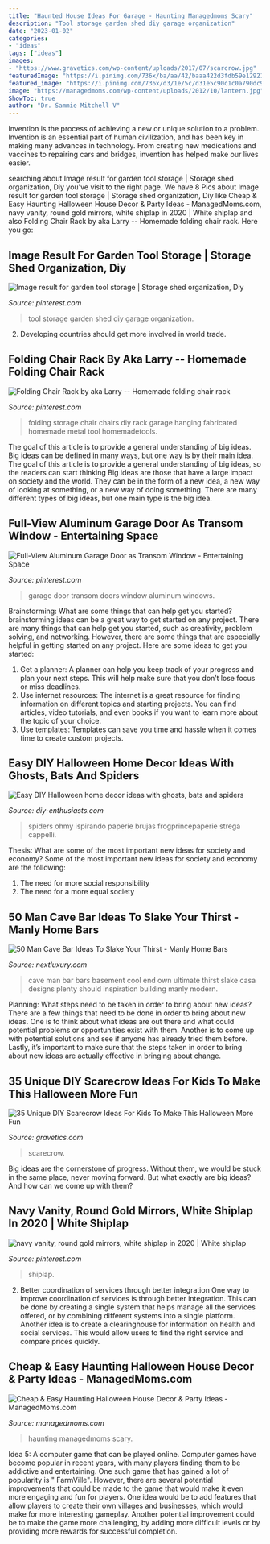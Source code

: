 ```yaml
---
title: "Haunted House Ideas For Garage - Haunting Managedmoms Scary"
description: "Tool storage garden shed diy garage organization"
date: "2023-01-02"
categories:
- "ideas"
tags: ["ideas"]
images:
- "https://www.gravetics.com/wp-content/uploads/2017/07/scarcrow.jpg"
featuredImage: "https://i.pinimg.com/736x/ba/aa/42/baaa422d3fdb59e1292159d9bb57b1ec.jpg"
featured_image: "https://i.pinimg.com/736x/d3/1e/5c/d31e5c90c1c0a790dc90b06929298fd8.jpg"
image: "https://managedmoms.com/wp-content/uploads/2012/10/lantern.jpg"
ShowToc: true
author: "Dr. Sammie Mitchell V"
---
```



Invention is the process of achieving a new or unique solution to a problem. Invention is an essential part of human civilization, and has been key in making many advances in technology. From creating new medications and vaccines to repairing cars and bridges, invention has helped make our lives easier.

	

		
searching about Image result for garden tool storage | Storage shed organization, Diy you've visit to the right page. We have 8 Pics about Image result for garden tool storage | Storage shed organization, Diy like Cheap &amp; Easy Haunting Halloween House Decor &amp; Party Ideas - ManagedMoms.com, navy vanity, round gold mirrors, white shiplap in 2020 | White shiplap and also Folding Chair Rack by aka Larry -- Homemade folding chair rack. Here you go:
		
    
## Image Result For Garden Tool Storage | Storage Shed Organization, Diy

<img loading=lazy src="https://i.pinimg.com/736x/ba/aa/42/baaa422d3fdb59e1292159d9bb57b1ec.jpg" onerror="this.onerror=null;this.src='https://tse1.mm.bing.net/th?id=OIP.WBXDwBfreK_V2WWtgycjBgHaJ3&amp;pid=15.1';" alt="Image result for garden tool storage | Storage shed organization, Diy">

_Source: pinterest.com_

>tool storage garden shed diy garage organization. 

	

2. Developing countries should get more involved in world trade.

    
## Folding Chair Rack By Aka Larry -- Homemade Folding Chair Rack

<img loading=lazy src="https://i.pinimg.com/736x/cd/09/2f/cd092fd79e0b0d4eda6416500ad736fb.jpg" onerror="this.onerror=null;this.src='https://tse3.mm.bing.net/th?id=OIP.n-VY0cE8juQq2OCSoXbV6AAAAA&amp;pid=15.1';" alt="Folding Chair Rack by aka Larry -- Homemade folding chair rack">

_Source: pinterest.com_

>folding storage chair chairs diy rack garage hanging fabricated homemade metal tool homemadetools. 

	

The goal of this article is to provide a general understanding of big ideas. Big ideas can be defined in many ways, but one way is by their main idea. The goal of this article is to provide a general understanding of big ideas, so the readers can start thinking
Big ideas are those that have a large impact on society and the world. They can be in the form of a new idea, a new way of looking at something, or a new way of doing something. There are many different types of big ideas, but one main type is the big idea.

    
## Full-View Aluminum Garage Door As Transom Window - Entertaining Space

<img loading=lazy src="https://i.pinimg.com/736x/d3/1e/5c/d31e5c90c1c0a790dc90b06929298fd8.jpg" onerror="this.onerror=null;this.src='https://tse4.mm.bing.net/th?id=OIP.NJTtDi2qz3sC5S6uOBN34QHaLH&amp;pid=15.1';" alt="Full-View Aluminum Garage Door as Transom Window - Entertaining Space">

_Source: pinterest.com_

>garage door transom doors window aluminum windows. 

	

Brainstorming: What are some things that can help get you started?
brainstorming ideas can be a great way to get started on any project. There are many things that can help get you started, such as creativity, problem solving, and networking. However, there are some things that are especially helpful in getting started on any project. Here are some ideas to get you started:  
1. Get a planner: A planner can help you keep track of your progress and plan your next steps. This will help make sure that you don’t lose focus or miss deadlines. 
2. Use internet resources: The internet is a great resource for finding information on different topics and starting projects. You can find articles, video tutorials, and even books if you want to learn more about the topic of your choice. 
3. Use templates: Templates can save you time and hassle when it comes time to create custom projects.

    
## Easy DIY Halloween Home Decor Ideas With Ghosts, Bats And Spiders

<img loading=lazy src="https://www.diy-enthusiasts.com/wp-content/uploads/2013/09/diy-halloween-home-crafts-mini-witch-hats-paper-sticks.jpg" onerror="this.onerror=null;this.src='https://tse1.mm.bing.net/th?id=OIP.zrv0VXs9sjcqHP53MizCxQHaKe&amp;pid=15.1';" alt="Easy DIY Halloween home decor ideas with ghosts, bats and spiders">

_Source: diy-enthusiasts.com_

>spiders ohmy ispirando paperie brujas frogprincepaperie strega cappelli. 

	

Thesis: What are some of the most important new ideas for society and economy?
Some of the most important new ideas for society and economy are the following: 
1. The need for more social responsibility 
2. The need for a more equal society 

    
## 50 Man Cave Bar Ideas To Slake Your Thirst - Manly Home Bars

<img loading=lazy src="http://nextluxury.com/wp-content/uploads/man-cave-bars-for-a-mans-home.jpg" onerror="this.onerror=null;this.src='https://tse2.mm.bing.net/th?id=OIP.X5qtlRPq7CjijYBsDswmdwAAAA&amp;pid=15.1';" alt="50 Man Cave Bar Ideas To Slake Your Thirst - Manly Home Bars">

_Source: nextluxury.com_

>cave man bar bars basement cool end own ultimate thirst slake casa designs plenty should inspiration building manly modern. 

	

Planning: What steps need to be taken in order to bring about new ideas?
There are a few things that need to be done in order to bring about new ideas. One is to think about what ideas are out there and what could potential problems or opportunities exist with them. Another is to come up with potential solutions and see if anyone has already tried them before. Lastly, it’s important to make sure that the steps taken in order to bring about new ideas are actually effective in bringing about change.

    
## 35 Unique DIY Scarecrow Ideas For Kids To Make This Halloween More Fun

<img loading=lazy src="https://www.gravetics.com/wp-content/uploads/2017/07/scarcrow.jpg" onerror="this.onerror=null;this.src='https://tse2.mm.bing.net/th?id=OIP.np91N291sUPMLwa5cbyLmQHaLH&amp;pid=15.1';" alt="35 Unique DIY Scarecrow Ideas For Kids To Make This Halloween More Fun">

_Source: gravetics.com_

>scarecrow. 

	

Big ideas are the cornerstone of progress. Without them, we would be stuck in the same place, never moving forward. But what exactly are big ideas? And how can we come up with them?

    
## Navy Vanity, Round Gold Mirrors, White Shiplap In 2020 | White Shiplap

<img loading=lazy src="https://i.pinimg.com/736x/1e/b3/38/1eb33818e907821aaf9b77b031382995.jpg" onerror="this.onerror=null;this.src='https://tse3.mm.bing.net/th?id=OIP.Y3XImMRDSKB9LbLdZVDDrwHaNL&amp;pid=15.1';" alt="navy vanity, round gold mirrors, white shiplap in 2020 | White shiplap">

_Source: pinterest.com_

>shiplap. 

	

2) Better coordination of services through better integration
One way to improve coordination of services is through better integration. This can be done by creating a single system that helps manage all the services offered, or by combining different systems into a single platform. Another idea is to create a clearinghouse for information on health and social services. This would allow users to find the right service and compare prices quickly.

    
## Cheap &amp; Easy Haunting Halloween House Decor &amp; Party Ideas - ManagedMoms.com

<img loading=lazy src="https://managedmoms.com/wp-content/uploads/2012/10/lantern.jpg" onerror="this.onerror=null;this.src='https://tse1.mm.bing.net/th?id=OIP.aRX7xeBP0NWWJffWhMv1PQHaJ4&amp;pid=15.1';" alt="Cheap &amp; Easy Haunting Halloween House Decor &amp; Party Ideas - ManagedMoms.com">

_Source: managedmoms.com_

>haunting managedmoms scary. 

	

Idea 5: A computer game that can be played online.
Computer games have become popular in recent years, with many players finding them to be addictive and entertaining. One such game that has gained a lot of popularity is " FarmVille". However, there are several potential improvements that could be made to the game that would make it even more engaging and fun for players. One idea would be to add features that allow players to create their own villages and businesses, which would make for more interesting gameplay. Another potential improvement could be to make the game more challenging, by adding more difficult levels or by providing more rewards for successful completion.

